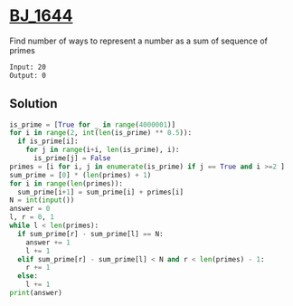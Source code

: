 # [BJ_1644](https://acmicpc.net/problem/1644)

Find number of ways to represent a number as a sum of sequence of primes

```txt
Input: 20
Output: 0
```

## Solution

```py
is_prime = [True for _ in range(4000001)]
for i in range(2, int(len(is_prime) ** 0.5)):
  if is_prime[i]:
    for j in range(i+i, len(is_prime), i):
      is_prime[j] = False
primes = [i for i, j in enumerate(is_prime) if j == True and i >=2 ]
sum_prime = [0] * (len(primes) + 1)
for i in range(len(primes)):
  sum_prime[i+1] = sum_prime[i] + primes[i]
N = int(input())
answer = 0
l, r = 0, 1
while l < len(primes):
  if sum_prime[r] - sum_prime[l] == N:
    answer += 1
    l += 1
  elif sum_prime[r] - sum_prime[l] < N and r < len(primes) - 1:
    r += 1
  else:
    l += 1
print(answer)
```
